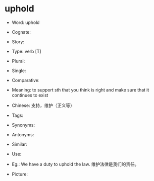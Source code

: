 # uphold

- Word: uphold
- Cognate: 
- Story: 

- Type: verb [T]
- Plural: 
- Single: 
- Comparative: 
- Meaning: to support sth that you think is right and make sure that it continues to exist
- Chinese: 支持，维护（正义等）
- Tags: 
- Synonyms: 
- Antonyms: 
- Similar: 
- Use: 
- Eg.: We have a duty to uphold the law. 维护法律是我们的责任。
- Picture: 

